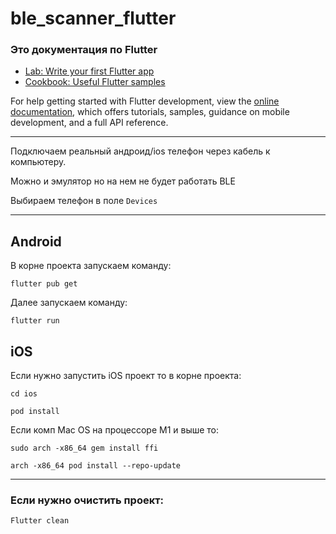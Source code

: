 # ble_scanner_flutter

### Это документация по Flutter
- [Lab: Write your first Flutter app](https://docs.flutter.dev/get-started/codelab)
- [Cookbook: Useful Flutter samples](https://docs.flutter.dev/cookbook)

For help getting started with Flutter development, view the
[online documentation](https://docs.flutter.dev/), which offers tutorials,
samples, guidance on mobile development, and a full API reference.

---

Подключаем реальный андроид/ios телефон через кабель к компьютеру.

Можно и эмулятор но на нем не будет работать BLE

Выбираем телефон в поле `Devices`

---

## Android
В корне проекта запускаем команду:

```flutter pub get```

Далее запускаем команду:

```flutter run```



## iOS
Если нужно запустить iOS проект то в корне проекта:

```cd ios```

```pod install```

Если комп Mac OS на процессоре M1 и выше то:

```sudo arch -x86_64 gem install ffi```

```arch -x86_64 pod install --repo-update```

---

### Если нужно очистить проект:

```Flutter clean```